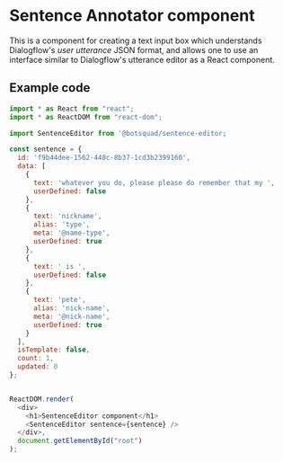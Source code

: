 # Sentence Annotator component

This is a component for creating a text input box which understands Dialogflow's *user utterance*
JSON format, and allows one to use an interface similar to Dialogflow's utterance editor as a React
component.

## Example code

```javascript
import * as React from "react";
import * as ReactDOM from "react-dom";

import SentenceEditor from '@botsquad/sentence-editor;

const sentence = {
  id: 'f9b44dee-1562-448c-8b37-1cd3b2399160',
  data: [
    {
      text: 'whatever you do, please please do remember that my ',
      userDefined: false
    },
    {
      text: 'nickname',
      alias: 'type',
      meta: '@name-type',
      userDefined: true
    },
    {
      text: ' is ',
      userDefined: false
    },
    {
      text: 'pete',
      alias: 'nick-name',
      meta: '@nick-name',
      userDefined: true
    }
  ],
  isTemplate: false,
  count: 1,
  updated: 0
};


ReactDOM.render(
  <div>
    <h1>SentenceEditor component</h1>
    <SentenceEditor sentence={sentence} />
  </div>,
  document.getElementById("root")
);
```
